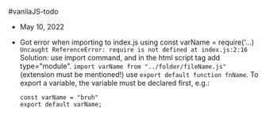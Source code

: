 #vanilaJS-todo

- May 10, 2022

* Got error when importing to index.js using const varName = require('...)
  ` Uncaught ReferenceError: require is not defined at index.js:2:16`
  Solution:
  use import command, and in the html script tag add type="module".
  `import varName from "../folder/fileName.js"` (extension must be mentioned!)
  use `export default function fnName`. To export a variable, the variable must
  be declared first, e.g.:
  ```
  const varName = "bruh"
  export default varName;
  ```
